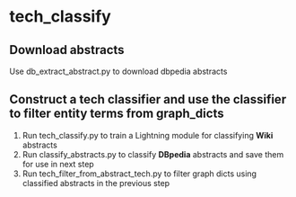 # tech_classify

## Download abstracts
Use db_extract_abstract.py to download dbpedia abstracts

## Construct a tech classifier and use the classifier to filter entity terms from graph_dicts
1. Run tech_classify.py to train a Lightning module for classifying **Wiki** abstracts
2. Run classify_abstracts.py to classify **DBpedia** abstracts and save them for use in next step
3. Run tech_filter_from_abstract_tech.py to filter graph dicts using classified abstracts in the previous step
